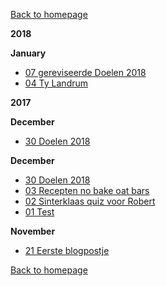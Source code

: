 [Back to homepage](https://bartfennema.github.io/)

**2018**

**January**
- [07  gereviseerde Doelen 2018](https://bartfennema.github.io/posts/20180107.html)
- [04  Ty Landrum](https://bartfennema.github.io/posts/20180104.html)

**2017**

**December**
- [30  Doelen 2018](https://bartfennema.github.io/posts/20171230.html)

**December**
- [30  Doelen 2018](https://bartfennema.github.io/posts/20171230.html)
- [03  Recepten no bake oat bars](https://bartfennema.github.io/posts/20171203.html)
- [02  Sinterklaas quiz voor Robert](https://bartfennema.github.io/posts/20171202.html)
- [01  Test](https://bartfennema.github.io/posts/20171201.html)

**November**
- [21  Eerste blogpostje](https://bartfennema.github.io/posts/20171121.html)

[Back to homepage](https://bartfennema.github.io/)
